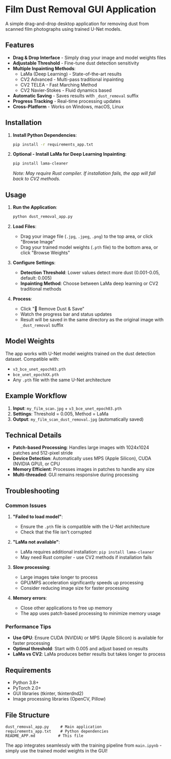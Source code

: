 # Film Dust Removal GUI Application

A simple drag-and-drop desktop application for removing dust from scanned film photographs using trained U-Net models.

## Features

- **Drag & Drop Interface** - Simply drag your image and model weights files
- **Adjustable Threshold** - Fine-tune dust detection sensitivity
- **Multiple Inpainting Methods**:
  - LaMa (Deep Learning) - State-of-the-art results
  - CV2 Advanced - Multi-pass traditional inpainting
  - CV2 TELEA - Fast Marching Method
  - CV2 Navier-Stokes - Fluid dynamics based
- **Automatic Saving** - Saves results with `_dust_removal` suffix
- **Progress Tracking** - Real-time processing updates
- **Cross-Platform** - Works on Windows, macOS, Linux

## Installation

1. **Install Python Dependencies**:
   ```bash
   pip install -r requirements_app.txt
   ```

2. **Optional - Install LaMa for Deep Learning Inpainting**:
   ```bash
   pip install lama-cleaner
   ```
   *Note: May require Rust compiler. If installation fails, the app will fall back to CV2 methods.*

## Usage

1. **Run the Application**:
   ```bash
   python dust_removal_app.py
   ```

2. **Load Files**:
   - Drag your image file (`.jpg`, `.jpeg`, `.png`) to the top area, or click "Browse Image"
   - Drag your trained model weights (`.pth` file) to the bottom area, or click "Browse Weights"

3. **Configure Settings**:
   - **Detection Threshold**: Lower values detect more dust (0.001-0.05, default: 0.005)
   - **Inpainting Method**: Choose between LaMa deep learning or CV2 traditional methods

4. **Process**:
   - Click "🎯 Remove Dust & Save"
   - Watch the progress bar and status updates
   - Result will be saved in the same directory as the original image with `_dust_removal` suffix

## Model Weights

The app works with U-Net model weights trained on the dust detection dataset. Compatible with:
- `v3_bce_unet_epoch03.pth`
- `bce_unet_epochXX.pth`
- Any `.pth` file with the same U-Net architecture

## Example Workflow

1. **Input**: `my_film_scan.jpg` + `v3_bce_unet_epoch03.pth`
2. **Settings**: Threshold = 0.005, Method = LaMa
3. **Output**: `my_film_scan_dust_removal.jpg` (automatically saved)

## Technical Details

- **Patch-based Processing**: Handles large images with 1024x1024 patches and 512-pixel stride
- **Device Detection**: Automatically uses MPS (Apple Silicon), CUDA (NVIDIA GPU), or CPU
- **Memory Efficient**: Processes images in patches to handle any size
- **Multi-threaded**: GUI remains responsive during processing

## Troubleshooting

### Common Issues

1. **"Failed to load model"**:
   - Ensure the `.pth` file is compatible with the U-Net architecture
   - Check that the file isn't corrupted

2. **"LaMa not available"**:
   - LaMa requires additional installation: `pip install lama-cleaner`
   - May need Rust compiler - use CV2 methods if installation fails

3. **Slow processing**:
   - Large images take longer to process
   - GPU/MPS acceleration significantly speeds up processing
   - Consider reducing image size for faster processing

4. **Memory errors**:
   - Close other applications to free up memory
   - The app uses patch-based processing to minimize memory usage

### Performance Tips

- **Use GPU**: Ensure CUDA (NVIDIA) or MPS (Apple Silicon) is available for faster processing
- **Optimal threshold**: Start with 0.005 and adjust based on results
- **LaMa vs CV2**: LaMa produces better results but takes longer to process

## Requirements

- Python 3.8+
- PyTorch 2.0+
- GUI libraries (tkinter, tkinterdnd2)
- Image processing libraries (OpenCV, Pillow)

## File Structure

```
dust_removal_app.py     # Main application
requirements_app.txt    # Python dependencies
README_APP.md          # This file
```

The app integrates seamlessly with the training pipeline from `main.ipynb` - simply use the trained model weights in the GUI!